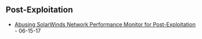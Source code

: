 ## Post-Exploitation 

* [Abusing SolarWinds Network Performance Monitor for Post-Exploitation](https://thevivi.net/2017/06/15/abusing-solarwinds-network-performance-monitor-for-post-exploitation/) - 06-15-17
